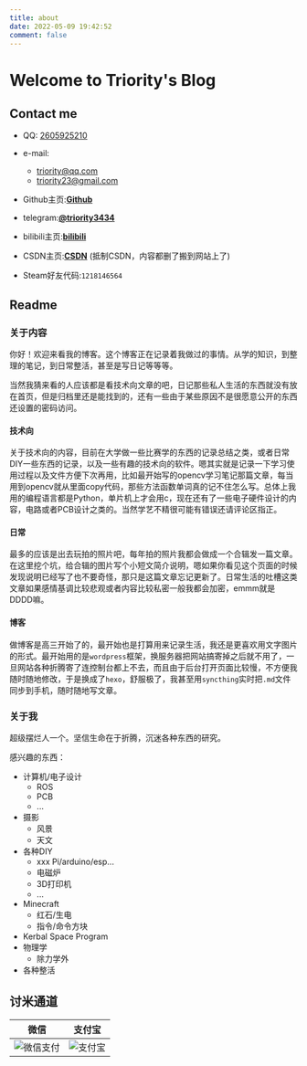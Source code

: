 ```yaml
---
title: about
date: 2022-05-09 19:42:52
comment: false
---
```


<div name="我是墙" id="recent-posts">
  <!-- id=>type  recent-posts=>name    -->
  <div name="我是画框">
    <div name="我是纸">
      <!--这里通过js挂载githubcalendar，也就是画画-->
    </div>
  </div>
</div>

# Welcome to Triority's Blog
## Contact me
+ QQ:  [2605925210](tencent://AddContact/?fromId=45&fromSubId=1&subcmd=all&uin=2605925210&website=www.oicqzone.com)

+ e-mail:  
  + [triority@qq.com](mailto:triority@qq.com)
  + [triority23@gmail.com](mailto:triority23@gmail.com)

+ Github主页:**[Github](https://github.com/Triority)** 

+ telegram:**[@triority3434](https://t.me/triority3434)**

+ bilibili主页:**[bilibili](https://space.bilibili.com/162010648)**

+ CSDN主页:**[CSDN](https://blog.csdn.net/m0_61749498?type=blog)** (抵制CSDN，内容都删了搬到网站上了)

+ Steam好友代码:`1218146564`


## Readme
### 关于内容
你好！欢迎来看我的博客。这个博客正在记录着我做过的事情。从学的知识，到整理的笔记，到日常整活，甚至是写日记等等等。

当然我猜来看的人应该都是看技术向文章的吧，日记那些私人生活的东西就没有放在首页，但是归档里还是能找到的，还有一些由于某些原因不是很愿意公开的东西还设置的密码访问。
#### 技术向
关于技术向的内容，目前在大学做一些比赛学的东西的记录总结之类，或者日常DIY一些东西的记录，以及一些有趣的技术向的软件。嗯其实就是记录一下学习使用过程以及文件方便下次再用，比如最开始写的opencv学习笔记那篇文章，每当用到opencv就从里面copy代码，那些方法函数单词真的记不住怎么写。总体上我用的编程语言都是Python，单片机上才会用c，现在还有了一些电子硬件设计的内容，电路或者PCB设计之类的。当然学艺不精很可能有错误还请评论区指正。
#### 日常
最多的应该是出去玩拍的照片吧，每年拍的照片我都会做成一个合辑发一篇文章。在这里挖个坑，给合辑的图片写个小短文简介说明，嗯如果你看见这个页面的时候发现说明已经写了也不要奇怪，那只是这篇文章忘记更新了。日常生活的吐槽这类文章如果感情基调比较悲观或者内容比较私密一般我都会加密，emmm就是DDDD嘛。
#### 博客
做博客是高三开始了的，最开始也是打算用来记录生活，我还是更喜欢用文字图片的形式。最开始用的是`wordpress`框架，换服务器把网站搞寄掉之后就不用了，一旦网站各种折腾寄了连控制台都上不去，而且由于后台打开页面比较慢，不方便我随时随地修改，于是换成了`hexo`，舒服极了，我甚至用`syncthing`实时把`.md`文件同步到手机，随时随地写文章。
### 关于我
超级摆烂人一个。坚信生命在于折腾，沉迷各种东西的研究。

感兴趣的东西：
+ 计算机/电子设计
  + ROS
  + PCB
  + ...
+ 摄影
  + 风景
  + 天文
+ 各种DIY
  + xxx Pi/arduino/esp...
  + 电磁炉
  + 3D打印机
  + ...
+ Minecraft
  + 红石/生电
  + 指令/命令方块
+ Kerbal Space Program
+ 物理学
  + 除力学外
+ 各种整活

## 讨米通道

| **微信**  | **支付宝**  |
| :------------: | :------------: |
| ![微信支付](/img/wx.png)  | ![支付宝](/img/zfb.jpg)  |
